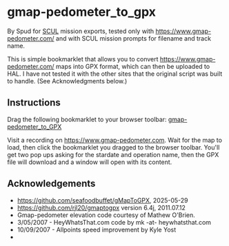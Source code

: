 # gmap-pedometer_to_gpx

By Spud for [SCUL](https://scul.org/) mission exports, tested only with
https://www.gmap-pedometer.com/ and with SCUL mission prompts for filename 
and track name.

This is simple bookmarklet that allows you to convert https://www.gmap-pedometer.com/ maps into GPX format, which can then be uploaded to HAL. I have not tested it with the other sites that the original script was built to handle. (See Acknowledgments below.)

## Instructions

Drag the following bookmarklet to your browser toolbar:
[gmap-pedometer_to_GPX](javascript%3A%28function%28%29%257Bvar%20script%253Ddocument.createElement%28%2527script%2527%29%253Bscript.src%253D%2527http%3A%2F%2Fspud.github.io%2Fgmap-pedometer_to_gpx.js.js%2527%253Bdocument.getElementsByTagName%28%2527head%2527%29%255B0%255D.appendChild%28script%29%253B%257D%29%28%29)



Visit a recording on https://www.gmap-pedometer.com. Wait for the map to load, then click the bookmarklet you dragged to the browser toolbar. You'll get two pop ups asking for the stardate and operation name, then the GPX file will download and a window will open with its content.

## Acknowledgements

* https://github.com/seafoodbuffet/gMapToGPX, 2025-05-29
* https://github.com/rjl20/gmaptogpx version 6.4j, 2011.07.12
* Gmap-pedometer elevation code courtesy of Mathew O'Brien.
* 3/05/2007 - HeyWhatsThat.com code by mk -at- heywhatsthat.com
* 10/09/2007 - Allpoints speed improvement by Kyle Yost
* 